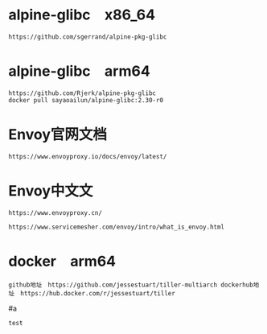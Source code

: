 # alpine-glibc　x86_64
```
https://github.com/sgerrand/alpine-pkg-glibc
```
# alpine-glibc　arm64
```
https://github.com/Rjerk/alpine-pkg-glibc
docker pull sayaoailun/alpine-glibc:2.30-r0
```

# Envoy官网文档 

```
https://www.envoyproxy.io/docs/envoy/latest/
```


# Envoy中文文 

```
https://www.envoyproxy.cn/

https://www.servicemesher.com/envoy/intro/what_is_envoy.html
```


# docker　arm64

```
github地址　https://github.com/jessestuart/tiller-multiarch dockerhub地址　https://hub.docker.com/r/jessestuart/tiller
```
#a
```
test
```
